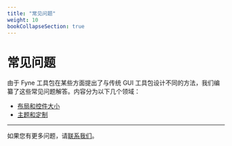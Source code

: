```yaml
---
title: "常见问题"
weight: 10
bookCollapseSection: true
---
```


# 常见问题

由于 Fyne 工具包在某些方面提出了与传统 GUI 工具包设计不同的方法，我们编纂了这些常见问题解答。内容分为以下几个领域：

* [布局和控件大小](/docs/10-faq/01-layout)
* [主题和定制](/docs/10-faq/02-theme)

---

如果您有更多问题，请[联系我们](https://fyne.io/support/)。
